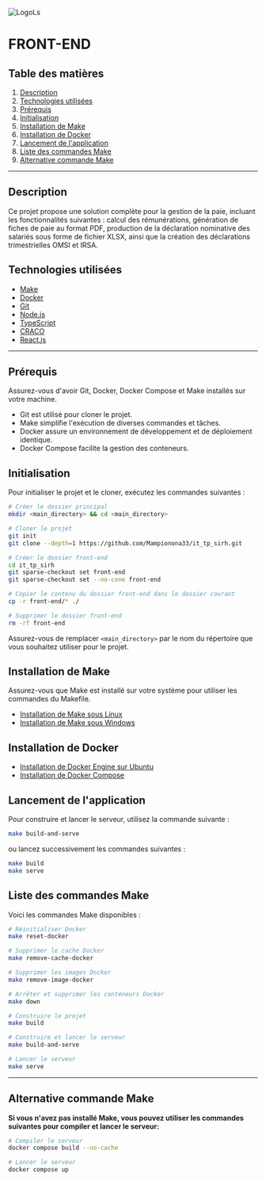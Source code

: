 ![LogoLs](https://github.com/Mampionona33/it_tp_sirh/assets/50689325/7f6496d8-c43b-4c98-b7eb-7d863c20e34e)

# FRONT-END

## Table des matières

1. [Description](#description)
2. [Technologies utilisées](#technologies-utilisées)
3. [Prérequis](#prerequis)
4. [Initialisation](#initialisation)
5. [Installation de Make](#installation-de-make)
6. [Installation de Docker](#installation-de-docker)
7. [Lancement de l'application](#lancement-de-lapplication)
8. [Liste des commandes Make](#liste-des-commandes-make)
9. [Alternative commande Make](#alternative-commande-make)

---

<div id='description'/>

## Description

Ce projet propose une solution complète pour la gestion de la paie, incluant les fonctionnalités suivantes : calcul des rémunérations, génération de fiches de paie au format PDF, production de la déclaration nominative des salariés sous forme de fichier XLSX, ainsi que la création des déclarations trimestrielles OMSI et IRSA.

<div id='technologies-utilisées'/>

## Technologies utilisées

- [Make](https://makefiletutorial.com/)
- [Docker](https://www.docker.com/)
- [Git](https://git-scm.com/)
- [Node.js](https://nodejs.org/en/)
- [TypeScript](https://www.typescriptlang.org/)
- [CRACO](https://github.com/gsoft-inc/craco)
- [React.js](https://reactjs.org/)

---

<div id="prerequis"/>

## Prérequis

Assurez-vous d'avoir Git, Docker, Docker Compose et Make installés sur votre machine.

- Git est utilisé pour cloner le projet.
- Make simplifie l'exécution de diverses commandes et tâches.
- Docker assure un environnement de développement et de déploiement identique.
- Docker Compose facilite la gestion des conteneurs.

<div id='initialisation'/>

## Initialisation

Pour initialiser le projet et le cloner, exécutez les commandes suivantes :

```bash
# Créer le dossier principal
mkdir <main_directory> && cd <main_directory>

# Cloner le projet
git init
git clone --depth=1 https://github.com/Mampionona33/it_tp_sirh.git

# Créer le dossier front-end
cd it_tp_sirh
git sparse-checkout set front-end
git sparse-checkout set --no-cone front-end

# Copier le contenu du dossier front-end dans le dossier courant
cp -r front-end/* ./

# Supprimer le dossier front-end
rm -rf front-end
```

Assurez-vous de remplacer `<main_directory>` par le nom du répertoire que vous souhaitez utiliser pour le projet.

<div id='installation-de-make'/>

## Installation de Make

Assurez-vous que Make est installé sur votre système pour utiliser les commandes du Makefile.

- [Installation de Make sous Linux](https://www.geeksforgeeks.org/how-to-install-make-on-ubuntu/)
- [Installation de Make sous Windows](https://gnuwin32.sourceforge.net/packages/make.htm)

<div id="installation-de-docker"/>

## Installation de Docker

- [Installation de Docker Engine sur Ubuntu](https://docs.docker.com/engine/install/ubuntu/)
- [Installation de Docker Compose](https://docs.docker.com/compose/install/)

<div id='lancement-de-lapplication'/>

## Lancement de l'application

Pour construire et lancer le serveur, utilisez la commande suivante :

```bash
make build-and-serve
```

ou lancez successivement les commandes suivantes :

```bash
make build
make serve
```

<div id="liste-des-commandes-make"/>

## Liste des commandes Make

Voici les commandes Make disponibles :

```bash
# Réinitialiser Docker
make reset-docker
```

```bash
# Supprimer le cache Docker
make remove-cache-docker
```

```bash
# Supprimer les images Docker
make remove-image-docker
```

```bash
# Arrêter et supprimer les conteneurs Docker
make down
```

```bash
# Construire le projet
make build
```

```bash
# Construire et lancer le serveur
make build-and-serve
```

```bash
# Lancer le serveur
make serve
```

---

<div id='alternative-commande-make'/>

## Alternative commande Make

**Si vous n'avez pas installé Make, vous pouvez utiliser les commandes suivantes pour compiler et lancer le serveur:**

```bash
# Compiler le serveur
docker compose build --no-cache
```

```bash
# Lancer le serveur
docker compose up
```

